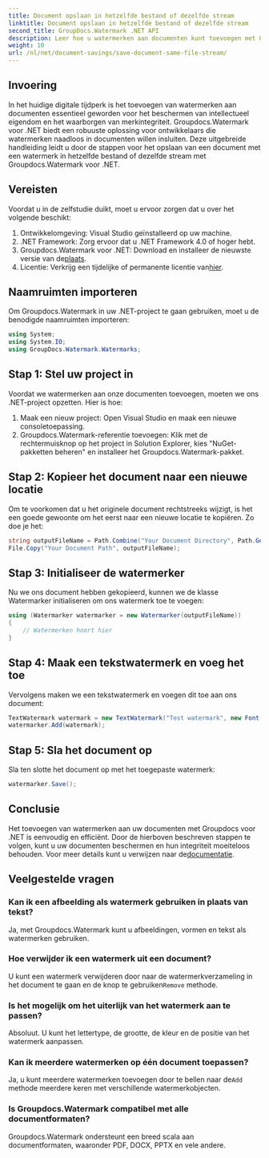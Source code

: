 ```yaml
---
title: Document opslaan in hetzelfde bestand of dezelfde stream
linktitle: Document opslaan in hetzelfde bestand of dezelfde stream
second_title: GroupDocs.Watermark .NET API
description: Leer hoe u watermerken aan documenten kunt toevoegen met Groupdocs.Watermark voor .NET. Deze handleiding bevat instructies om de bescherming en integriteit van documenten te garanderen.
weight: 10
url: /nl/net/document-savings/save-document-same-file-stream/
---
```

## Invoering
In het huidige digitale tijdperk is het toevoegen van watermerken aan documenten essentieel geworden voor het beschermen van intellectueel eigendom en het waarborgen van merkintegriteit. Groupdocs.Watermark voor .NET biedt een robuuste oplossing voor ontwikkelaars die watermerken naadloos in documenten willen insluiten. Deze uitgebreide handleiding leidt u door de stappen voor het opslaan van een document met een watermerk in hetzelfde bestand of dezelfde stream met Groupdocs.Watermark voor .NET.
## Vereisten
Voordat u in de zelfstudie duikt, moet u ervoor zorgen dat u over het volgende beschikt:
1. Ontwikkelomgeving: Visual Studio geïnstalleerd op uw machine.
2. .NET Framework: Zorg ervoor dat u .NET Framework 4.0 of hoger hebt.
3.  Groupdocs.Watermark voor .NET: Download en installeer de nieuwste versie van de[plaats](https://releases.groupdocs.com/Watermark/net/).
4.  Licentie: Verkrijg een tijdelijke of permanente licentie van[hier](https://purchase.groupdocs.com/temporary-license/).
## Naamruimten importeren
Om Groupdocs.Watermark in uw .NET-project te gaan gebruiken, moet u de benodigde naamruimten importeren:
```csharp
using System;
using System.IO;
using GroupDocs.Watermark.Watermarks;
```
## Stap 1: Stel uw project in
Voordat we watermerken aan onze documenten toevoegen, moeten we ons .NET-project opzetten. Hier is hoe:
1. Maak een nieuw project: Open Visual Studio en maak een nieuwe consoletoepassing.
2. Groupdocs.Watermark-referentie toevoegen: Klik met de rechtermuisknop op het project in Solution Explorer, kies "NuGet-pakketten beheren" en installeer het Groupdocs.Watermark-pakket.
## Stap 2: Kopieer het document naar een nieuwe locatie
Om te voorkomen dat u het originele document rechtstreeks wijzigt, is het een goede gewoonte om het eerst naar een nieuwe locatie te kopiëren. Zo doe je het:
```csharp
string outputFileName = Path.Combine("Your Document Directory", Path.GetFileName("Your Document Path"));
File.Copy("Your Document Path", outputFileName);
```
## Stap 3: Initialiseer de watermerker
Nu we ons document hebben gekopieerd, kunnen we de klasse Watermarker initialiseren om ons watermerk toe te voegen:
```csharp
using (Watermarker watermarker = new Watermarker(outputFileName))
{
    // Watermerken hoort hier
}
```
## Stap 4: Maak een tekstwatermerk en voeg het toe
Vervolgens maken we een tekstwatermerk en voegen dit toe aan ons document:
```csharp
TextWatermark watermark = new TextWatermark("Test watermark", new Font("Arial", 12));
watermarker.Add(watermark);
```
## Stap 5: Sla het document op
Sla ten slotte het document op met het toegepaste watermerk:
```csharp
watermarker.Save();
```
## Conclusie
Het toevoegen van watermerken aan uw documenten met Groupdocs voor .NET is eenvoudig en efficiënt. Door de hierboven beschreven stappen te volgen, kunt u uw documenten beschermen en hun integriteit moeiteloos behouden. Voor meer details kunt u verwijzen naar de[documentatie](https://tutorials.groupdocs.com/Watermark/net/).
## Veelgestelde vragen
### Kan ik een afbeelding als watermerk gebruiken in plaats van tekst?
Ja, met Groupdocs.Watermark kunt u afbeeldingen, vormen en tekst als watermerken gebruiken.
### Hoe verwijder ik een watermerk uit een document?
 U kunt een watermerk verwijderen door naar de watermerkverzameling in het document te gaan en de knop te gebruiken`Remove` methode.
### Is het mogelijk om het uiterlijk van het watermerk aan te passen?
Absoluut. U kunt het lettertype, de grootte, de kleur en de positie van het watermerk aanpassen.
### Kan ik meerdere watermerken op één document toepassen?
 Ja, u kunt meerdere watermerken toevoegen door te bellen naar de`Add` methode meerdere keren met verschillende watermerkobjecten.
### Is Groupdocs.Watermark compatibel met alle documentformaten?
Groupdocs.Watermark ondersteunt een breed scala aan documentformaten, waaronder PDF, DOCX, PPTX en vele andere.